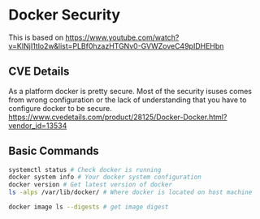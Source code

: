 # Docker Security

This is based on <https://www.youtube.com/watch?v=KINjI1tlo2w&list=PLBf0hzazHTGNv0-GVWZoveC49pIDHEHbn>  

## CVE Details

As a platform docker is pretty secure. Most of the security isuses comes from wrong configuration or the lack of understanding that you have to configure docker to be secure.  
<https://www.cvedetails.com/product/28125/Docker-Docker.html?vendor_id=13534>  

## Basic Commands

```bash
systemctl status # Check docker is running
docker system info # Your docker system configuration
docker version # Get latest version of docker
ls -alps /var/lib/docker/ # Where docker is located on host machine

docker image ls --digests # get image digest
```
